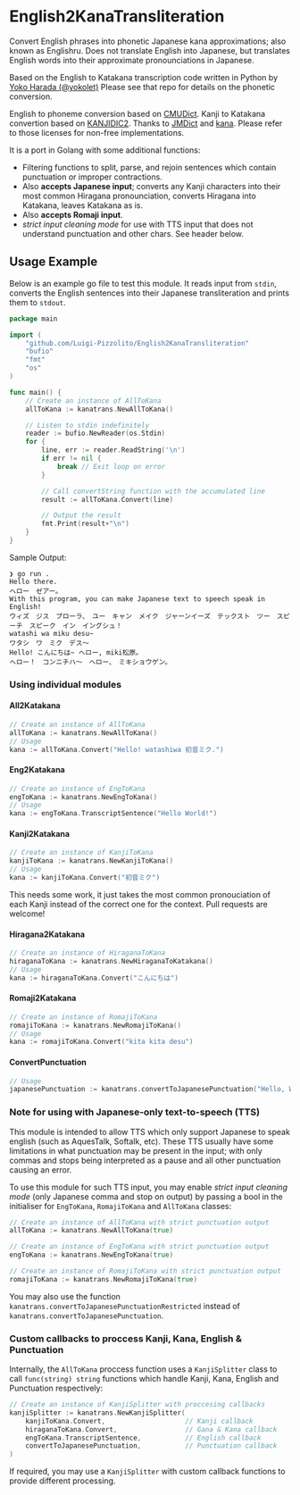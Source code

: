 # English2KanaTransliteration
Convert English phrases into phonetic Japanese kana approximations; also known as Englishru. Does not translate English into Japanese, but translates English words into their approximate pronounciations in Japanese.

Based on the English to Katakana transcription code written in Python by [Yoko Harada (@yokolet)](https://github.com/yokolet/transcript) Please see that repo for details on the phonetic conversion.

English to phoneme conversion based on [CMUDict](https://people.umass.edu/nconstan/CMU-IPA/). Kanji to Katakana convertion based on [KANJIDIC2](http://nihongo.monash.edu/kanjidic2/index.html). Thanks to [JMDict](https://pkg.go.dev/github.com/foosoft/jmdict) and [kana](https://github.com/gojp/kana). Please refer to those licenses for non-free implementations.

It is a port in Golang with some additional functions:
- Filtering functions to split, parse, and rejoin sentences which contain punctuation or improper contractions.
- Also **accepts Japanese input**; converts any Kanji characters into their most common Hiragana pronounciation, converts Hiragana into Katakana, leaves Katakana as is.
- Also **accepts Romaji input**.
- *strict input cleaning mode* for use with TTS input that does not understand punctuation and other chars. See header below.


## Usage Example
Below is an example go file to test this module. It reads input from `stdin`, converts the English sentences into their Japanese transliteration and prints them to `stdout`.

```go
package main

import (
	"github.com/Luigi-Pizzolito/English2KanaTransliteration"
	"bufio"
	"fmt"
	"os"
)

func main() {
	// Create an instance of AllToKana
	allToKana := kanatrans.NewAllToKana()

	// Listen to stdin indefinitely
	reader := bufio.NewReader(os.Stdin)
	for {
		line, err := reader.ReadString('\n')
		if err != nil {
			break // Exit loop on error
		}

		// Call convertString function with the accumulated line
		result := allToKana.Convert(line)

		// Output the result
		fmt.Print(result+"\n")
	}
}
```

Sample Output:
```
❯ go run .
Hello there.
ヘロー　ゼアー。
With this program, you can make Japanese text to speech speak in English!
ウィズ　ジス　プローラ、　ユー　キャン　メイク　ジャーンイーズ　テックスト　ツー　スピーチ　スピーク　イン　イングシュ！
watashi wa miku desu~
ワタシ　ワ　ミク　デス〜
Hello! こんにちは~ ヘロー, miki松原。
ヘロー！　コンニチハ〜　ヘロー、　ミキショウゲン。
```

### Using individual modules

#### All2Katakana
```go
// Create an instance of AllToKana
allToKana := kanatrans.NewAllToKana()
// Usage
kana := allToKana.Convert("Hello! watashiwa 初音ミク.")
```

#### Eng2Katakana
```go
// Create an instance of EngToKana
engToKana := kanatrans.NewEngToKana()
// Usage
kana := engToKana.TranscriptSentence("Hello World!")
```

#### Kanji2Katakana
```go
// Create an instance of KanjiToKana
kanjiToKana := kanatrans.NewKanjiToKana()
// Usage
kana := kanjiToKana.Convert("初音ミク")
```
This needs some work, it just takes the most common pronouciation of each Kanji instead of the correct one for the context. Pull requests are welcome!

#### Hiragana2Katakana
```go
// Create an instance of HiraganaToKana
hiraganaToKana := kanatrans.NewHiraganaToKatakana()
// Usage
kana := hiraganaToKana.Convert("こんにちは")
```

#### Romaji2Katakana
```go
// Create an instance of RomajiToKana
romajiToKana := kanatrans.NewRomajiToKana()
// Usage
kana := romajiToKana.Convert("kita kita desu")
```

#### ConvertPunctuation
```go
// Usage
japanesePunctuation := kanatrans.convertToJapanesePunctuation("Hello, World!")
```

### Note for using with Japanese-only text-to-speech (TTS)
This module is intended to allow TTS which only support Japanese to speak english (such as AquesTalk, Softalk, etc). These TTS usually have some limitations in what punctuation may be present in the input; with only commas and stops being interpreted as a pause and all other punctuation causing an error.

To use this module for such TTS input, you may enable *strict input cleaning mode* (only Japanese comma and stop on output) by passing a bool in the initialiser for `EngToKana`, `RomajiToKana` and `AllToKana` classes:
```go
// Create an instance of AllToKana with strict punctuation output
allToKana := kanatrans.NewAllToKana(true)
```
```go
// Create an instance of EngToKana with strict punctuation output
engToKana := kanatrans.NewEngToKana(true)
```
```go
// Create an instance of RomajiToKana with strict punctuation output
romajiToKana := kanatrans.NewRomajiToKana(true)
```
You may also use the function `kanatrans.convertToJapanesePunctuationRestricted` instead of `kanatrans.convertToJapanesePunctuation`.

### Custom callbacks to proccess Kanji, Kana, English & Punctuation
Internally, the `AllToKana` proccess function uses a `KanjiSplitter` class to call `func(string) string` functions which handle Kanji, Kana, English and Punctuation respectively:
```go
// Create an instance of KanjiSplitter with proccesing callbacks
kanjiSplitter := kanatrans.NewKanjiSplitter(
	kanjiToKana.Convert,					// Kanji callback
	hiraganaToKana.Convert,					// Gana & Kana callback
	engToKana.TranscriptSentence,			// English callback
	convertToJapanesePunctuation,			// Punctuation callback
)
```
If required, you may use a `KanjiSplitter` with custom callback functions to provide different processing.